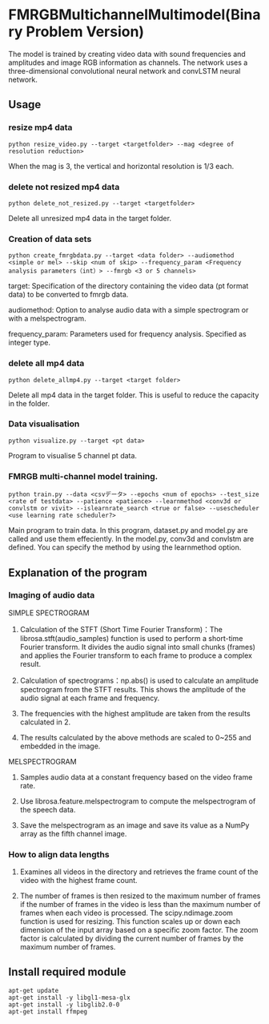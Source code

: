 # FMRGBMultichannelMultimodel(Binary Problem Version)
The model is trained by creating video data with sound frequencies and amplitudes and image RGB information as channels.
The network uses a three-dimensional convolutional neural network and convLSTM neural network.

## Usage
### resize mp4 data
```
python resize_video.py --target <targetfolder> --mag <degree of resolution reduction>
```
When the mag is 3, the vertical and horizontal resolution is 1/3 each.

### delete not resized mp4 data
```
python delete_not_resized.py --target <targetfolder>
```
Delete all unresized mp4 data in the target folder.

### Creation of data sets
```
python create_fmrgbdata.py --target <data folder> --audiomethod <simple or mel> --skip <num of skip> --frequency_param <Frequency analysis parameters（int）> --fmrgb <3 or 5 channels>
```
target: Specification of the directory containing the video data (pt format data) to be converted to fmrgb data.

audiomethod: Option to analyse audio data with a simple spectrogram or with a melspectrogram.

frequency_param: Parameters used for frequency analysis. Specified as integer type.
    
### delete all mp4 data
```
python delete_allmp4.py --target <target folder>
```
Delete all mp4 data in the target folder.
This is useful to reduce the capacity in the folder.

### Data visualisation
```
python visualize.py --target <pt data>
```
Program to visualise 5 channel pt data.
### FMRGB multi-channel model training.
```
python train.py --data <csvデータ> --epochs <num of epochs> --test_size <rate of testdata> --patience <patience> --learnmethod <conv3d or convlstm or vivit> --islearnrate_search <true or false> --usescheduler <use learning rate scheduler?>
```
Main program to train data. In this program, dataset.py and model.py are called and use them effeciently.
In the model.py, conv3d and convlstm are defined. You can specify the method by using the learnmethod option.
##  Explanation of the program
### Imaging of audio data
SIMPLE SPECTROGRAM

1. Calculation of the STFT (Short Time Fourier Transform)：The librosa.stft(audio_samples) function is used to perform a short-time Fourier transform. It divides the audio signal into small chunks (frames) and applies the Fourier transform to each frame to produce a complex result.

2. Calculation of spectrograms：np.abs() is used to calculate an amplitude spectrogram from the STFT results. This shows the amplitude of the audio signal at each frame and frequency.

3. The frequencies with the highest amplitude are taken from the results calculated in 2.

4. The results calculated by the above methods are scaled to 0~255 and embedded in the image.

MELSPECTROGRAM

1. Samples audio data at a constant frequency based on the video frame rate.

2. Use librosa.feature.melspectrogram to compute the melspectrogram of the speech data.

3. Save the melspectrogram as an image and save its value as a NumPy array as the fifth channel image.

### How to align data lengths
1. Examines all videos in the directory and retrieves the frame count of the video with the highest frame count.

2. The number of frames is then resized to the maximum number of frames if the number of frames in the video is less than the maximum number of frames when each video is processed. The scipy.ndimage.zoom function is used for resizing. This function scales up or down each dimension of the input array based on a specific zoom factor. The zoom factor is calculated by dividing the current number of frames by the maximum number of frames.

## Install required module
```
apt-get update
apt-get install -y libgl1-mesa-glx
apt-get install -y libglib2.0-0
apt-get install ffmpeg
```
